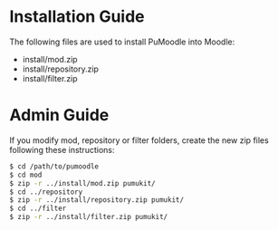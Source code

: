 Installation Guide
==================

The following files are used to install PuMoodle into Moodle:
* install/mod.zip
* install/repository.zip
* install/filter.zip


Admin Guide
===========

If you modify mod, repository or filter folders,
create the new zip files following these instructions:

```bash
$ cd /path/to/pumoodle
$ cd mod
$ zip -r ../install/mod.zip pumukit/
$ cd ../repository
$ zip -r ../install/repository.zip pumukit/
$ cd ../filter
$ zip -r ../install/filter.zip pumukit/
```
